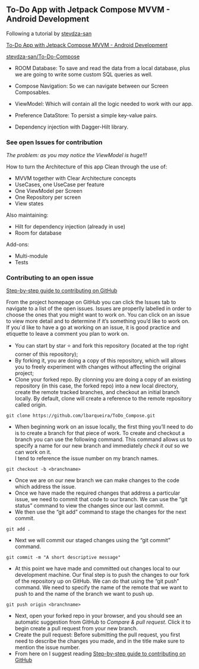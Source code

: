## To-Do App with Jetpack Compose MVVM - Android Development

Following a tutorial by [stevdza-san](https://github.com/stevdza-san)  

[To-Do App with Jetpack Compose MVVM - Android Development](https://www.skillshare.com/classes/To-Do-App-with-Jetpack-Compose-MVVM-Android-Development/459437485)

[stevdza-san/To-Do-Compose](https://github.com/stevdza-san/To-Do-Compose)

- ROOM Database: To save and read the data from a local database, plus we are going to write some custom SQL queries as well.

- Compose Navigation: So we can navigate between our Screen Composables. 

- ViewModel: Which will contain all the logic needed to work with our app.

- Preference DataStore: To persist a simple key-value pairs.

- Dependency injection with Dagger-Hilt library.

### See open Issues for contribution

_The problem: as you may notice the ViewModel is huge!!!_

How to turn the Architecture of this app Clean through the use of:

- MVVM together with Clear Architecture concepts
- UseCases, one UseCase per feature
- One ViewModel per Screen
- One Repository per screen
- View states

Also maintaining:

- Hilt for dependency injection (already in use)
- Room for database

Add-ons:

- Multi-module
- Tests

### Contributing to an open issue
[Step-by-step guide to contributing on GitHub](https://www.dataschool.io/how-to-contribute-on-github/)

From the project homepage on GitHub you can click the Issues tab to navigate to a list of the open issues.
Issues are properlly labelled in order to choose the ones that you might want to work on.
You can click on an issue to view more detail and to determine if it’s something you’d like to work on.
If you`d like to have a go at working on an issue, it is good practice and etiquette to leave a comment you plan to work on.

- You can start by star :star: and fork this repository (located at the top right corner of this repository);
- By forking it, you are doing a copy of this repository, which will allows you to freely experiment with changes without 
  affecting the original project;
- Clone your forked repo. By clonning you are doing a copy of an existing repository (in this case, the forked repo) 
  into a new local directory, create the remote tracked branches, and checkout an initial branch locally. 
  By default, clone will create a reference to the remote repository called origin.
``` 
git clone https://github.com/lbarqueira/ToDo_Compose.git
```
- When beginning work on an issue locally, the first thing you’ll need to do is to create a branch for that piece of work. 
  To create and checkout a branch you can use the following command. 
  This command allows us to specify a name for our new branch and immediately *check it out* so we can work on it.  
  I tend to reference the issue number on my branch names.
```
git checkout -b <branchname>
```
- Once we are on our new branch we can make changes to the code which address the issue.
- Once we have made the required changes that address a particular issue, we need to commit that code to our branch. 
  We can use the “git status” command to view the changes since our last commit.
- We then use the “git add” command to stage the changes for the next commit.
```
git add .
```
- Next we will commit our staged changes using the “git commit” command.
```
git commit -m "A short descriptive message" 
```
- At this point we have made and committed out changes local to our development machine. 
  Our final step is to push the changes to our fork of the repository up on GitHub. 
  We can do that using the “git push” command. 
  We need to specify the name of the remote that we want to push to and the name of the branch we want to push up.
```
git push origin <branchname>
```
- Next, open your forked repo in your browser,  and you should see an automatic suggestion from GitHub to _Compare & pull request_. 
  Click it to begin create a pull request from your new branch.
- Create the pull request: Before submitting the pull request, you first need to describe the changes you made, 
  and in the title make sure to mention the issue number.
- From here on I suggest reading [Step-by-step guide to contributing on GitHub](https://www.dataschool.io/how-to-contribute-on-github/) 

